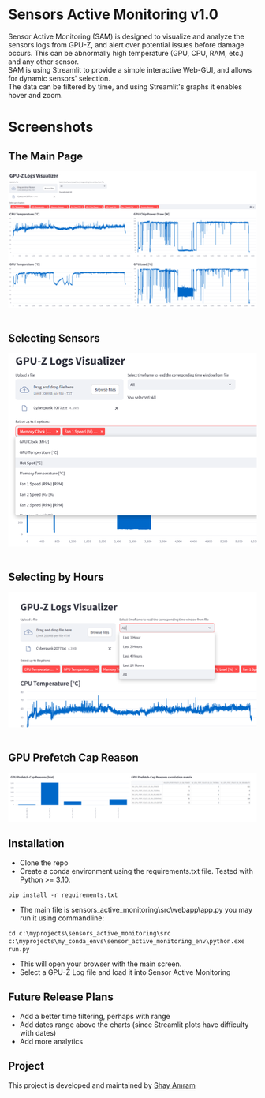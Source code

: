 # Sensors Active Monitoring v1.0
Sensor Active Monitoring (SAM) is designed to visualize and analyze the sensors logs from GPU-Z, and alert over potential issues before damage occurs.
This can be abnormally high temperature (GPU, CPU, RAM, etc.) and any other sensor.<br>
SAM is using Streamlit to provide a simple interactive Web-GUI, and allows for dynamic sensors' selection. <br> 
The data can be filtered by time, and using Streamlit's graphs it enables hover and zoom. 

# Screenshots

## The Main Page
![Main screen](screenshots/Main_screen.png)
<br><br>
## Selecting Sensors
![Main screen](screenshots/Sensor_selections.png)
<br><br>
## Selecting by Hours
![Main screen](screenshots/Hours_selection.png)
<br><br>
## GPU Prefetch Cap Reason
![Main screen](screenshots/Prefetch.png)

## Installation
* Clone the repo
* Create a conda environment using the requirements.txt file. Tested with Python >= 3.10.
``` 
pip install -r requirements.txt
```
* The main file is sensors_active_monitoring\src\webapp\app.py you may run it using commandline:

``` 
cd c:\myprojects\sensors_active_monitoring\src
c:\myprojects\my_conda_envs\sensor_active_monitoring_env\python.exe run.py
``` 
* This will open your browser with the main screen.
* Select a GPU-Z Log file and load it into Sensor Active Monitoring


## Future Release Plans
* Add a better time filtering, perhaps with range
* Add dates range above the charts (since Streamlit plots have difficulty with dates)
* Add more analytics

## Project
This project is developed and maintained by [Shay Amram](https://www.linkedin.com/in/shay-amram-69924051/)
